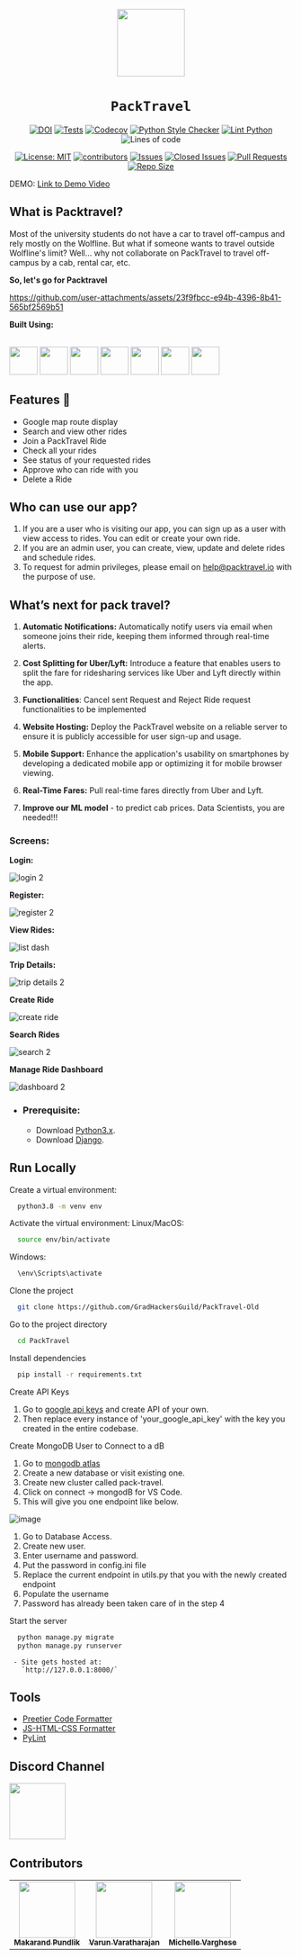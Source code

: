 <div align="center">

<img style="width: 120px; height: 120px;" src="./images/wolf2.svg"></img>
# `PackTravel`



[![DOI](https://zenodo.org/badge/879310431.svg)](https://doi.org/10.5281/zenodo.14020210)
[![Tests](https://github.com/GradHackersGuild/PackTravel-Old/actions/workflows/run_test_cases.yml/badge.svg)](https://github.com/GradHackersGuild/PackTravel-Old/actions/workflows/run_test_cases.yml)
[![Codecov](https://codecov.io/gh/GradHackersGuild/PackTravel-Old/branch/main_new/graph/badge.svg)](https://codecov.io/gh/GradHackersGuild/PackTravel-Old)
[![Python Style Checker](https://github.com/GradHackersGuild/PackTravel-Old/actions/workflows/python_style_checker.yml/badge.svg)](https://github.com/GradHackersGuild/PackTravel-Old/actions/workflows/python_style_checker.yml)
[![Lint Python](https://github.com/GradHackersGuild/PackTravel-Old/actions/workflows/pylint.yml/badge.svg)](https://github.com/GradHackersGuild/PackTravel-Old/actions/workflows/pylint.yml)
![Lines of code](https://tokei.rs/b1/github/GradHackersGuild/PackTravel-Old?v=1)

[![License: MIT](https://img.shields.io/badge/License-MIT-yellow.svg?style=for-the-badge)](https://opensource.org/licenses/MIT) 
[![contributors](https://img.shields.io/github/contributors/GradHackersGuild/PackTravel-Old?style=for-the-badge)](https://github.com/GradHackersGuild/PackTravel-Old/graphs/contributors)
[![Issues](https://img.shields.io/github/issues/GradHackersGuild/PackTravel-Old?style=for-the-badge)](https://github.com/GradHackersGuild/PackTravel-Old/issues)
[![Closed Issues](https://img.shields.io/github/issues-closed-raw/GradHackersGuild/PackTravel-Old?style=for-the-badge)](https://github.com/GradHackersGuild/PackTravel-Old/issues?q=is%3Aissue+is%3Aclosed)
[![Pull Requests](https://img.shields.io/github/issues-pr/GradHackersGuild/PackTravel-Old?style=for-the-badge)](https://github.com/GradHackersGuild/PackTravel-Old/pulls)
[![Repo Size](https://img.shields.io/github/repo-size/GradHackersGuild/PackTravel-Old?style=for-the-badge)](https://github.com/GradHackersGuild/PackTravel-Old)


</div>
DEMO: <a href="https://drive.google.com/drive/u/3/folders/17D7UdbXRUxfWHnkc3N5_KJEVKsNOitFJ" target="_blank">Link to Demo Video</a>


<h2>What is Packtravel?</h2>

Most of the university students do not have a car to travel off-campus and rely mostly on the Wolfline. But what if someone wants to travel outside Wolfline's limit? Well... why not collaborate on PackTravel to travel off-campus by a cab, rental car, etc.

**So, let's go for Packtravel**

https://github.com/user-attachments/assets/23f9fbcc-e94b-4396-8b41-565bf2569b51


**Built Using:**

</br>
<code><a href="https://www.python.org/" target="_blank"><img height="50" src="https://user-images.githubusercontent.com/111834635/194173533-37cd4997-55f3-4bb1-87bd-1a16a3af53aa.png"></a></code>
<code><a href="https://www.djangoproject.com/" target="_blank"><img height="50" src="https://user-images.githubusercontent.com/111834635/194172149-ff6a56be-3025-4d2c-8cdb-b9a7e3f87259.png"></a></code>
<code><a href="https://www.mongodb.com/" target="_blank"><img height="50" src="https://user-images.githubusercontent.com/111834635/194173280-628ecfc0-21ae-4870-8e22-711e6da83820.png"></a></code>
<code><a href="https://developer.mozilla.org/en-US/docs/Glossary/HTML5" target="_blank"><img height="50" src="https://www.vectorlogo.zone/logos/w3_html5/w3_html5-ar21.svg"></a></code>
<code><a href="https://developer.mozilla.org/en-US/docs/Web/CSS" target="_blank"><img height="50" src="https://www.vectorlogo.zone/logos/w3_css/w3_css-ar21.svg"></a></code>
<code><a href="https://www.javascript.com/" target="_blank"><img height="50" src="https://www.vectorlogo.zone/logos/javascript/javascript-ar21.svg"></a></code>
<code><a href="https://getbootstrap.com/" target="_blank"><img height="50" src="https://www.vectorlogo.zone/logos/getbootstrap/getbootstrap-ar21.svg"></a></code>


<h2>Features 💎 </h2>

<ul>
  <li>Google map route display</li>
  <li>Search and view other rides</li>
  <li>Join a PackTravel Ride</li>
  <li>Check all your rides</li>
  <li>See status of your requested rides</li> 
  <li>Approve who can ride with you</li>
  <li> Delete a Ride</li>
  
</ul>


<h2> Who can use our app?</h2>

  1. If you are a user who is visiting our app, you can sign up as a user with view access to rides. You can edit or create your own ride.
  2. If you are an admin user, you can create, view, update and delete rides and schedule rides.
  3. To request for admin privileges, please email on help@packtravel.io with the purpose of use. 

<h2>What’s next for pack travel?</h2>

1. **Automatic Notifications:** Automatically notify users via email when someone joins their ride, keeping them informed through real-time alerts.

2. **Cost Splitting for Uber/Lyft:** Introduce a feature that enables users to split the fare for ridesharing services like Uber and Lyft directly within the app.

3. **Functionalities**: Cancel sent Request and Reject Ride request functionalities to be implemented

3. **Website Hosting:** Deploy the PackTravel website on a reliable server to ensure it is publicly accessible for user sign-up and usage.

4. **Mobile Support:** Enhance the application's usability on smartphones by developing a dedicated mobile app or optimizing it for mobile browser viewing.

5. **Real-Time Fares:** Pull real-time fares directly from Uber and Lyft.

6. **Improve our ML model** - to predict cab prices. Data Scientists, you are needed!!!


<h3>Screens:</h3>

**Login:**

![login 2](https://github.com/user-attachments/assets/157dc17c-a4c1-498a-98f2-5c903ca56763)

**Register:**

![register 2](https://github.com/user-attachments/assets/6a230927-5f47-4c35-9da4-679c2aee8281)

**View Rides:**

![list dash](https://github.com/user-attachments/assets/1b173444-a40f-419e-9ffa-44a7bd145bac)

**Trip Details:**

![trip details 2](https://github.com/user-attachments/assets/981a42de-dde7-4294-abe5-5f2f4fbae59d)

**Create Ride**

![create ride](https://github.com/user-attachments/assets/26e7503f-a9f0-4cb9-8af0-64ceedf4d498)

**Search Rides**

![search 2](https://github.com/user-attachments/assets/5c918ca1-df5e-41c3-8656-c5e9d6b1d6f5)

**Manage Ride Dashboard**

![dashboard 2](https://github.com/user-attachments/assets/85025d8e-612f-489b-a9ce-bd23033913d4)

  - ### Prerequisite:
      - Download [Python3.x](https://www.python.org/downloads/release/python-380/).
      - Download [Django](https://docs.djangoproject.com/en/4.1/topics/install/).

   ## Run Locally

Create a virtual environment:

```bash
  python3.8 -m venv env
```

Activate the virtual environment:
Linux/MacOS:
```bash
  source env/bin/activate
```
Windows:
```bash
  \env\Scripts\activate
```

Clone the project

```bash
  git clone https://github.com/GradHackersGuild/PackTravel-Old
```

Go to the project directory

```bash
  cd PackTravel
```

Install dependencies

```bash 
  pip install -r requirements.txt
```

Create API Keys
1) Go to [google api keys](https://developers.google.com/maps/documentation/embed/get-api-key) and create API of your own. 
2) Then replace every instance of 'your_google_api_key' with the key you created in the entire codebase. 

Create MongoDB User to Connect to a dB 
1) Go to [mongodb atlas](https://cloud.mongodb.com/)
2) Create a new database or visit existing one.
3) Create new cluster called pack-travel.
4) Click on connect -> mongodB for VS Code.
5) This will give you one endpoint like below.

![image](https://github.com/user-attachments/assets/b39e2ba4-26e8-4071-a989-f62e0acb42f6)

1) Go to Database Access.
2) Create new user.
3) Enter username and password.
4) Put the password in config.ini file
5) Replace the current endpoint in utils.py that you with the newly created endpoint
6) Populate the username
7) Password has already been taken care of in the step 4 
 

Start the server

```bash
  python manage.py migrate
  python manage.py runserver
```

     - Site gets hosted at:
       `http://127.0.0.1:8000/`
       
## Tools
- [Preetier Code Formatter](https://marketplace.visualstudio.com/items?itemName=esbenp.prettier-vscode)
- [JS-HTML-CSS Formatter](https://marketplace.visualstudio.com/items?itemName=lonefy.vscode-JS-CSS-HTML-formatter)
- [PyLint](https://pylint.org/)



## Discord Channel
<a href="https://discord.com/channels/1290739583042191420/1290739583042191423"><img src="https://github.com/user-attachments/assets/aff2b82a-677c-43da-be9e-73fcda385960" width="100px" height="100px"/></a>



## Contributors 

<table>
  <tr>
    <td align="center"><a href="https://github.com/MakarandPundlik"><img src="https://avatars.githubusercontent.com/u/65530539?v=4" width="100px;" alt=""/><br /><sub><b>Makarand Pundlik</b></sub></a></td>
    <td align="center"><a href="https://github.com/V4run14"><img src="https://avatars.githubusercontent.com/u/59575040?v=4" width="100px;" alt=""/><br /><sub><b>Varun Varatharajan</b></sub></a><br /></td>
    <td align="center"><a href="https://github.com/michellevarghese"><img src="https://avatars.githubusercontent.com/u/73420769?v=4" width="100px;" alt=""/><br /><sub><b>Michelle Varghese</b></sub></a><br /></td>
  </tr>
</table>


